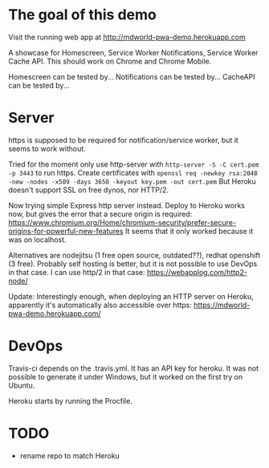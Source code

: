 # The goal of this demo

Visit the running web app at http://mdworld-pwa-demo.herokuapp.com

A showcase for Homescreen, Service Worker Notifications, Service Worker Cache API.
This should work on Chrome and Chrome Mobile.

Homescreen can be tested by...
Notifications can be tested by...
CacheAPI can be tested by...


# Server

https is supposed to be required for notification/service worker, but it seems to work without.

Tried for the moment only use http-server with `http-server -S -C cert.pem -p 3443` to run https.
Create certificates with `openssl req -newkey rsa:2048 -new -nodes -x509 -days 3650 -keyout key.pem -out cert.pem`
But Heroku doesn't support SSL on free dynos, nor HTTP/2.

Now trying simple Express http server instead. Deploy to Heroku works now, but gives the error that a secure origin is required: https://www.chromium.org/Home/chromium-security/prefer-secure-origins-for-powerful-new-features It seems that it only worked because it was on localhost.

Alternatives are nodejitsu (1 free open source, outdated??), redhat openshift (3 free).
Probably self hosting is better, but it is not possible to use DevOps in that case. I can use http/2 in that case: https://webapplog.com/http2-node/

Update: Interestingly enough, when deploying an HTTP server on Heroku, apparently it's automatically also accessible over https: https://mdworld-pwa-demo.herokuapp.com/


# DevOps

Travis-ci depends on the .travis.yml. It has an API key for heroku. It was not possible to generate it under Windows, but it worked on the first try on Ubuntu.

Heroku starts by running the Procfile.


# TODO

* rename repo to match Heroku